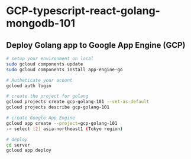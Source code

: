 # GCP-typescript-react-golang-mongodb-101

## Deploy Golang app to Google App Engine (GCP)

```bash
# setup your environment on local
sudo gcloud components update
sudo gcloud components install app-engine-go

# Autheticate your acount
gcloud auth login

# create the project for golang
gcloud projects create gcp-golang-101 --set-as-default
gcloud projects describe gcp-golang-101

# create Google App Engine
gcloud app create --project=gcp-golang-101
-> select [2] asia-northeast1 (Tokyo region)

# deploy
cd server
gcloud app deploy
```
